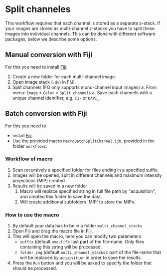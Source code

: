 # Split channeles
This workflow requires that each channel is stored as a separate z-stack. 
If your images are stored as multi-channel z-stacks you have to split these images into 
individual channels. This can be done with different software packages, below we describe some options.

## Manual conversion with Fiji
For this you need to install [Fiji](https://fiji.sc/).

1.  Create a new folder for each multi-channel image.
2.  Open image stack (`.dv`) in FIJI.
3.  Split channels (FQ only supports mono-channel input images)
    a. From menu: `Image` > `Color` > `Split channels`
    a. Save each channels with a unique channel identifier, e.g. `C1-` or `DAPI_`.

## Batch conversion with Fiji
For this you need to 
* install [Fiji](https://fiji.sc/).
* Use the provided macro `MacroBatchSplitChannel.ijm`, provided in the folder `workflows`.
  
### Workflow of macro
1. Scan recursively a specified folder for files ending in a specified suffix.
2. Images will be opened, split in different channels and maximum intensity projections (MIP) created
3. Results will be saved in a new folder
      1. Macro will replace specified string in full file path by "acquisition", and created this folder to save the data. 
      2. Will create additional subfolders 'MIP' to store the MIPs.


### How to use the macro
1.  By default your data has to be in a folder `multi_channel_stacks`
0.  Open Fiji and drag the macro file in Fiji.
0.  This will open the macro, here you can modify two parameters
     * `suffix` (default `ome.tif`): last part of the file-name. Only files containing this string will be processed.
     * `folder_img` (default `multi_channel_stacks`): part of the file-name that will be replaced by `acquisition` in order to save the results. 
0.  Press the `Run` button and you will be asked to specify the folder that should be processed. 